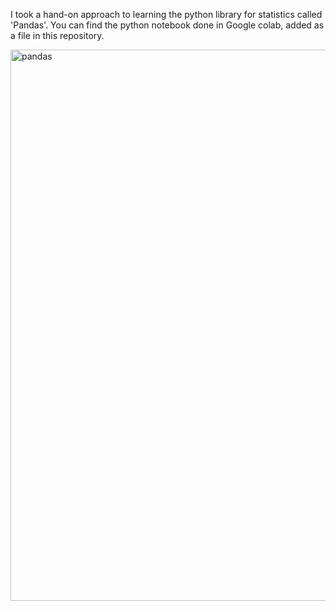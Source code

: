 I took a hand-on approach to learning the python library for statistics called 'Pandas'. You can find the python notebook done in Google colab, added as a file in this repository.

<img width="842" height="882" alt="pandas" src="https://github.com/user-attachments/assets/c8585d78-753f-4351-9bff-29d5b171c0f2" />
